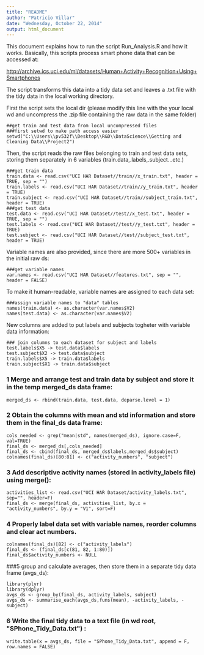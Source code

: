 ```yaml
---
title: "README"
author: "Patricio Villar"
date: "Wednesday, October 22, 2014"
output: html_document
---
```


This document explains how to run the script Run_Analysis.R and how it works.
Basically, this scripts process smart phone data that can be accessed at: 

http://archive.ics.uci.edu/ml/datasets/Human+Activity+Recognition+Using+Smartphones 

The script transforms this data into a tidy data set and leaves a .txt file with the tidy data in the local working directory.

First the script sets the local dir (please modify this line with the your local wd and uncompress the .zip file containing the raw data in the same folder)

```{r}
##get train and test data from local uncompressed files
###first setwd to make path access easier
setwd("C:\\Users\\pv532f\\Desktop\\R&D\\DataScience\\Getting and Cleaning Data\\Project2")
```

Then, the script reads the raw files belonging to train and test data sets, storing them separately in 6 variables (train.data,.labels,.subject...etc.)


```{r}
###get train data
train.data <- read.csv("UCI HAR Dataset//train//x_train.txt", header = TRUE, sep = "")
train.labels <- read.csv("UCI HAR Dataset//train//y_train.txt", header = TRUE)
train.subject <- read.csv("UCI HAR Dataset//train//subject_train.txt", header = TRUE)
###get test data
test.data <- read.csv("UCI HAR Dataset//test//x_test.txt", header = TRUE, sep = "")
test.labels <- read.csv("UCI HAR Dataset//test//y_test.txt", header = TRUE)
test.subject <- read.csv("UCI HAR Dataset//test//subject_test.txt", header = TRUE)
```

Variable names are also provided, since there are more 500+ variables in the initial raw ds:


```{r}
###get variable names
var.names <- read.csv("UCI HAR Dataset//features.txt", sep = "", header = FALSE)
```

To make it human-readable, variable names are assigned to each data set:

```{r}
###assign variable names to "data" tables
names(train.data) <- as.character(var.names$V2)
names(test.data) <- as.character(var.names$V2)
```

New columns are added to put labels and subjects togheter with variable data information:

```{r}
### join columns to each dataset for subject and labels
test.labels$X5 -> test.data$labels
test.subject$X2 -> test.data$subject
train.labels$X5 -> train.data$labels
train.subject$X1 -> train.data$subject

```

### 1 Merge and arrange test and train data by subject and store it in the temp merged_ds data frame:


```{r}
merged_ds <- rbind(train.data, test.data, deparse.level = 1)
```

### 2 Obtain the columns with mean and std information and store them in the final_ds data frame:


```{r}
cols_needed <- grep("mean|std", names(merged_ds), ignore.case=F, val=TRUE)
final_ds <- merged_ds[,cols_needed]
final_ds <- cbind(final_ds, merged_ds$labels,merged_ds$subject) 
colnames(final_ds)[80:81] <- c("activity_numbers", "subject")
```


### 3 Add descriptive activity names (stored in activity_labels file) using merge():
```{r}
activities_list <- read.csv("UCI HAR Dataset/activity_labels.txt", sep="", header=F)
final_ds <- merge(final_ds, activities_list, by.x = "activity_numbers", by.y = "V1", sort=F)
```

### 4 Properly label data set with variable names, reorder columns and clear act numbers.

```{r}
colnames(final_ds)[82] <- c("activity_labels")
final_ds <- (final_ds[c(81, 82, 1:80)])
final_ds$activity_numbers <- NULL
```

###5 group and calculate averages, then store them in a separate tidy data frame (avgs_ds):

```{r}
library(plyr)
library(dplyr)
avgs_ds <- group_by(final_ds, activity_labels, subject)
avgs_ds <- summarise_each(avgs_ds,funs(mean), -activity_labels, -subject)
```


### 6 Write the final tidy data to a text file (in wd root, "SPhone_Tidy_Data.txt") :

```{r}
write.table(x = avgs_ds, file = "SPhone_Tidy_Data.txt", append = F, row.names = FALSE)  
```


